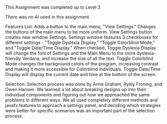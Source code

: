 
This Assignment was completed up to Level 3

There was no AI used in this assignment. 

Features List:
Adds a button to the main menu, "View Settings." Changes the buttons of the main menu to be more uniform. View Settings button creates new window Settings. Settings window features 3 checkboxes for different settings - "Toggle Dyslexia Display," "Toggle Colorblind Mode," and "Toggle Date/Time Display." When checked, Toggle Dyslexia Display will change the font of Settings and the Main Menu to the more dyslexia-friendly Verdana, and increase the size of all the text. Toggle Colorblind Mode changes the background colors of the program, increasing contrast and making it more accessible for Colorblind individuals. Toggle Date/Time Display will display the current date and time at the bottom of the screen. 

Selection:
Selection process was done by Anna Graham, Ryley Froning, and Owen Hansen. We learned a lot about breaking designs up into their individual components and figuring out how we approached the same problems in different ways. We all used completely different methods and javafx features to approach a settings panel, and deciding which strategies were better for specific scenarios was an important part of the selection process. 
